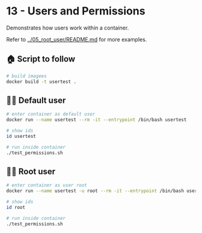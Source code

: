 # 13 - Users and Permissions

Demonstrates how users work within a container.  

Refer to [../05_root_user/README.md](../05_root_user/README.md) for more examples.  

## 🏠 Script to follow

```sh
# build imagees
docker build -t usertest .
```

## 👨‍💻 Default user  

```sh
# enter container as default user
docker run --name usertest --rm -it --entrypoint /bin/bash usertest

# show ids
id usertest

# run inside container
./test_permissions.sh 
```

## 👨‍💻 Root user  

```sh
# enter container as user root
docker run --name usertest -u root --rm -it --entrypoint /bin/bash usertest

# show ids
id root

# run inside container
./test_permissions.sh 
```

